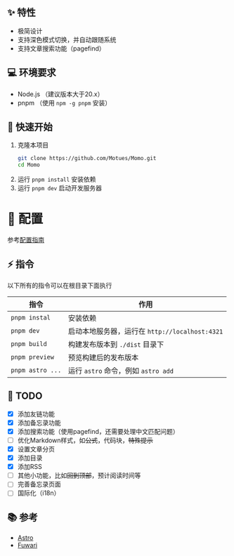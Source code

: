 
## ✨ 特性

* 极简设计
* 支持深色模式切换，并自动跟随系统
* 支持文章搜索功能（pagefind）

## 💻 环境要求

* Node.js （建议版本大于20.x）
* pnpm （使用 `npm -g pnpm` 安装）

## 🚀 快速开始

1. 克隆本项目
    ```bash
    git clone https://github.com/Motues/Momo.git
    cd Momo
    ```
2. 运行 `pnpm install` 安装依赖
3. 运行 `pnpm dev` 启动开发服务器

# 🔧 配置

参考[配置指南](/blog/intro/config)

## ⚡ 指令

以下所有的指令可以在根目录下面执行

| 指令 | 作用 |
| --- | --- |
| `pnpm instal` | 安装依赖 |
| `pnpm dev` | 启动本地服务器，运行在 `http://localhost:4321` |
| `pnpm build` | 构建发布版本到 `./dist` 目录下 |
| `pnpm preview` | 预览构建后的发布版本 |
| `pnpm astro ...` | 运行 `astro` 命令，例如 `astro add` |


## 📜 TODO

- [x] 添加友链功能
- [x] 添加备忘录功能
- [x] 添加搜索功能（使用pagefind，还需要处理中文匹配问题）
- [ ] 优化Markdown样式，如~~公式~~，代码块，~~特殊提示~~
- [x] 设置文章分页
- [x] 添加目录
- [x] 添加RSS
- [ ] 其他小功能，比如~~回到顶部~~，预计阅读时间等
- [ ] 完善备忘录页面
- [ ] 国际化（i18n）

## 📚 参考

* [Astro](https://astro.build/)
* [Fuwari](https://github.com/saicaca/fuwari)
